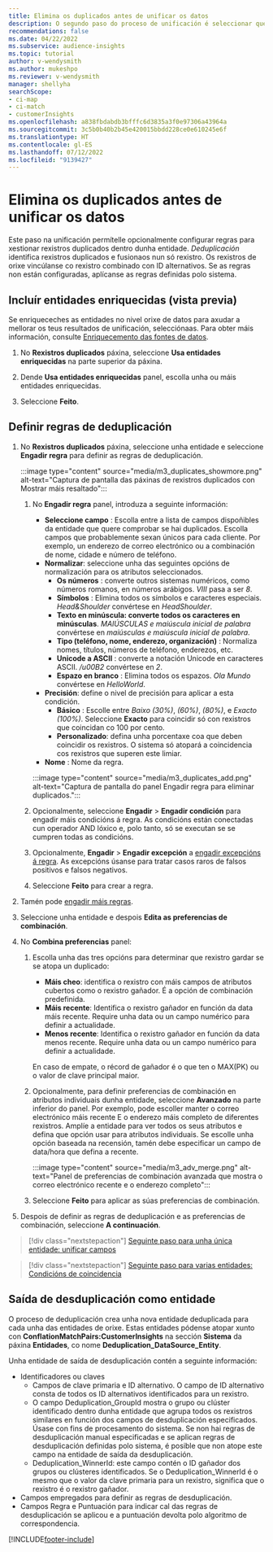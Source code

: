 ```yaml
---
title: Elimina os duplicados antes de unificar os datos
description: O segundo paso do proceso de unificación é seleccionar que rexistro manter cando se atopen duplicados.
recommendations: false
ms.date: 04/22/2022
ms.subservice: audience-insights
ms.topic: tutorial
author: v-wendysmith
ms.author: mukeshpo
ms.reviewer: v-wendysmith
manager: shellyha
searchScope:
- ci-map
- ci-match
- customerInsights
ms.openlocfilehash: a838fbdabdb3bfffc6d3835a3f0e97306a43964a
ms.sourcegitcommit: 3c5b0b40b2b45e420015bbdd228ce0e610245e6f
ms.translationtype: HT
ms.contentlocale: gl-ES
ms.lasthandoff: 07/12/2022
ms.locfileid: "9139427"
---
```

# <a name="remove-duplicates-before-unifying-data"></a>Elimina os duplicados antes de unificar os datos

Este paso na unificación permítelle opcionalmente configurar regras para xestionar rexistros duplicados dentro dunha entidade. *Deduplicación* identifica rexistros duplicados e fusionaos nun só rexistro. Os rexistros de orixe vincúlanse co rexistro combinado con ID alternativos. Se as regras non están configuradas, aplícanse as regras definidas polo sistema.

## <a name="include-enriched-entities-preview"></a>Incluír entidades enriquecidas (vista previa)

Se enriqueceches as entidades no nivel orixe de datos para axudar a mellorar os teus resultados de unificación, selecciónaas. Para obter máis información, consulte [Enriquecemento das fontes de datos](data-sources-enrichment.md).

1. No **Rexistros duplicados** páxina, seleccione **Usa entidades enriquecidas** na parte superior da páxina.

1. Dende **Usa entidades enriquecidas** panel, escolla unha ou máis entidades enriquecidas.

1. Seleccione **Feito**.

## <a name="define-deduplication-rules"></a>Definir regras de deduplicación

1. No **Rexistros duplicados** páxina, seleccione unha entidade e seleccione **Engadir regra** para definir as regras de deduplicación.

   :::image type="content" source="media/m3_duplicates_showmore.png" alt-text="Captura de pantalla das páxinas de rexistros duplicados con Mostrar máis resaltado":::

   1. No **Engadir regra** panel, introduza a seguinte información:
      - **Seleccione campo** : Escolla entre a lista de campos dispoñibles da entidade que quere comprobar se hai duplicados. Escolla campos que probablemente sexan únicos para cada cliente. Por exemplo, un enderezo de correo electrónico ou a combinación de nome, cidade e número de teléfono.
      - **Normalizar**: seleccione unha das seguintes opcións de normalización para os atributos seleccionados.
        - **Os números** : converte outros sistemas numéricos, como números romanos, en números arábigos. *VIII* pasa a ser *8*.
        - **Símbolos** : Elimina todos os símbolos e caracteres especiais. *Head&Shoulder* convértese en *HeadShoulder*.
        - **Texto en minúscula: converte todos os caracteres en minúsculas**. *MAIÚSCULAS e maiúscula inicial de palabra* convértese en *maiúsculas e maiúscula inicial de palabra*.
        - **Tipo (teléfono, nome, enderezo, organización)** : Normaliza nomes, títulos, números de teléfono, enderezos, etc.
        - **Unicode a ASCII** : converte a notación Unicode en caracteres ASCII. */u00B2* convértese en *2*.
        - **Espazo en branco** : Elimina todos os espazos. *Ola Mundo* convértese en *HelloWorld*.
      - **Precisión**: define o nivel de precisión para aplicar a esta condición.
        - **Básico** : Escolle entre *Baixo (30%)*, *(60%)*, *(80%)*, e *Exacto (100%)*. Seleccione **Exacto** para coincidir só con rexistros que coincidan co 100 por cento.
        - **Personalizado**: defina unha porcentaxe coa que deben coincidir os rexistros. O sistema só atopará a coincidencia cos rexistros que superen este limiar.
      - **Nome** : Nome da regra.

      :::image type="content" source="media/m3_duplicates_add.png" alt-text="Captura de pantalla do panel Engadir regra para eliminar duplicados.":::

   1. Opcionalmente, seleccione **Engadir** > **Engadir condición** para engadir máis condicións á regra. As condicións están conectadas cun operador AND lóxico e, polo tanto, só se executan se se cumpren todas as condicións.

   1. Opcionalmente, **Engadir** > **Engadir excepción** a [engadir excepcións á regra](match-entities.md#add-exceptions-to-a-rule). As excepcións úsanse para tratar casos raros de falsos positivos e falsos negativos.

   1. Seleccione **Feito** para crear a regra.

1. Tamén pode [engadir máis regras](#define-deduplication-rules).

1. Seleccione unha entidade e despois **Edita as preferencias de combinación**.

1. No **Combina preferencias** panel:
   1. Escolla unha das tres opcións para determinar que rexistro gardar se se atopa un duplicado:
      - **Máis cheo**: identifica o rexistro con máis campos de atributos cubertos como o rexistro gañador. É a opción de combinación predefinida.
      - **Máis recente**: Identifica o rexistro gañador en función da data máis recente. Require unha data ou un campo numérico para definir a actualidade.
      - **Menos recente**: Identifica o rexistro gañador en función da data menos recente. Require unha data ou un campo numérico para definir a actualidade.
      
      En caso de empate, o récord de gañador é o que ten o MAX(PK) ou o valor de clave principal maior.
      
   1. Opcionalmente, para definir preferencias de combinación en atributos individuais dunha entidade, seleccione **Avanzado** na parte inferior do panel. Por exemplo, pode escoller manter o correo electrónico máis recente E o enderezo máis completo de diferentes rexistros. Amplíe a entidade para ver todos os seus atributos e defina que opción usar para atributos individuais. Se escolle unha opción baseada na recensión, tamén debe especificar un campo de data/hora que defina a recente.

      :::image type="content" source="media/m3_adv_merge.png" alt-text="Panel de preferencias de combinación avanzada que mostra o correo electrónico recente e o enderezo completo":::

   1. Seleccione **Feito** para aplicar as súas preferencias de combinación.

1. Despois de definir as regras de deduplicación e as preferencias de combinación, seleccione **A continuación**.
  
> [!div class="nextstepaction"]
> [Seguinte paso para unha única entidade: unificar campos](merge-entities.md)

> [!div class="nextstepaction"]
> [Seguinte paso para varias entidades: Condicións de coincidencia](match-entities.md)

## <a name="deduplication-output-as-an-entity"></a>Saída de desduplicación como entidade

O proceso de deduplicación crea unha nova entidade deduplicada para cada unha das entidades de orixe. Estas entidades pódense atopar xunto con **ConflationMatchPairs:CustomerInsights** na sección **Sistema** da páxina **Entidades**, co nome **Deduplication_DataSource_Entity**.

Unha entidade de saída de desduplicación contén a seguinte información:

- Identificadores ou claves
  - Campos de clave primaria e ID alternativo. O campo de ID alternativo consta de todos os ID alternativos identificados para un rexistro.
  - O campo Deduplication_GroupId mostra o grupo ou clúster identificado dentro dunha entidade que agrupa todos os rexistros similares en función dos campos de desduplicación especificados. Úsase con fins de procesamento do sistema. Se non hai regras de desduplicación manual especificadas e se aplican regras de desduplicación definidas polo sistema, é posible que non atope este campo na entidade de saída da desduplicación.
  - Deduplication_WinnerId: este campo contén o ID gañador dos grupos ou clústeres identificados. Se o Deduplication_WinnerId é o mesmo que o valor da clave primaria para un rexistro, significa que o rexistro é o rexistro gañador.
- Campos empregados para definir as regras de desduplicación.
- Campos Regra e Puntuación para indicar cal das regras de desduplicación se aplicou e a puntuación devolta polo algoritmo de correspondencia.

[!INCLUDE[footer-include](includes/footer-banner.md)]
